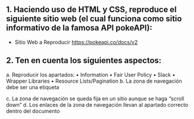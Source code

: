 ## 1. Haciendo uso de HTML y CSS, reproduce el siguiente sitio web (el cual funciona como sitio informativo de la famosa API pokeAPI): 

- Sitio Web a Reproducir
https://pokeapi.co/docs/v2

## 2. Ten en cuenta los siguientes aspectos:
a. Reproducir los apartados:
• Information
• Fair User Policy
• Slack
• Wrapper Libraries
• Resource Lists/Pagination
b. La zona de navegación debe ser una etiqueta <nav>
c. La zona de navegación se queda fija en un sitio aunque se
haga “scroll down”
d. Los enlaces de la zona de navegación llevan al apartado
correcto dentro del documento